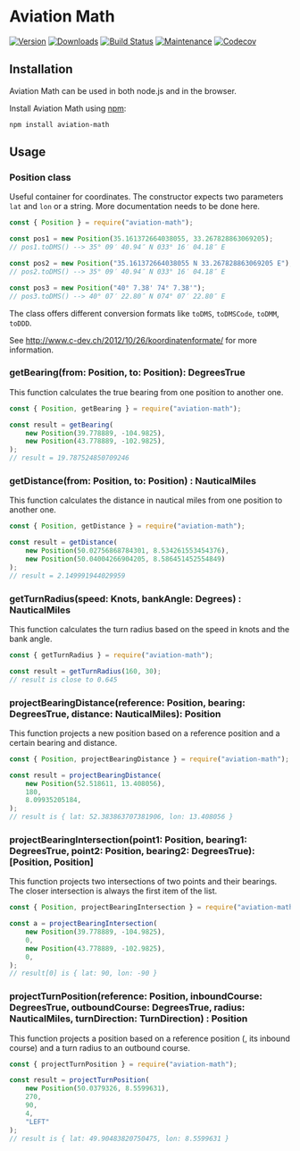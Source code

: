# Aviation Math

[![Version](https://img.shields.io/npm/v/aviation-math.svg)](https://www.npmjs.com/package/aviation-math)
[![Downloads](https://img.shields.io/npm/dm/aviation-math.svg)](https://www.npmjs.com/package/aviation-math)
[![Build Status](https://github.com/bjoernffm/aviation-math//workflows/Node.js%20CI/badge.svg)](https://github.com/bjoernffm/aviation-math//actions)
[![Maintenance](https://img.shields.io/maintenance/yes/2025.svg)](https://github.com/bjoernffm/aviation-math/graphs/commit-activity)
[![Codecov](https://codecov.io/gh/bjoernffm/aviation-math/branch/main/graph/badge.svg)](https://codecov.io/gh/bjoernffm/aviation-math)

## Installation

Aviation Math can be used in both node.js and in the browser.

Install Aviation Math using [npm](https://www.npmjs.com/package/aviation-math):

    npm install aviation-math

## Usage

### Position class

Useful container for coordinates. The constructor expects two parameters `lat` and `lon` or a string. More documentation needs to be done here.

``` javascript
const { Position } = require("aviation-math");

const pos1 = new Position(35.161372664038055, 33.267828863069205);
// pos1.toDMS() --> 35° 09′ 40.94″ N 033° 16′ 04.18″ E

const pos2 = new Position("35.161372664038055 N 33.267828863069205 E");
// pos2.toDMS() --> 35° 09′ 40.94″ N 033° 16′ 04.18″ E

const pos3 = new Position("40° 7.38' 74° 7.38'");
// pos3.toDMS() --> 40° 07′ 22.80″ N 074° 07′ 22.80″ E
```

The class offers different conversion formats like `toDMS`, `toDMSCode`,  `toDMM`,  `toDDD`. 

See http://www.c-dev.ch/2012/10/26/koordinatenformate/ for more information.

### getBearing(from: Position, to: Position): DegreesTrue

This function calculates the true bearing from one position to another one.

``` javascript
const { Position, getBearing } = require("aviation-math");

const result = getBearing(
    new Position(39.778889, -104.9825),
    new Position(43.778889, -102.9825),
);
// result = 19.787524850709246
```

### getDistance(from: Position, to: Position) : NauticalMiles

This function calculates the distance in nautical miles from one position to another one.

``` javascript
const { Position, getDistance } = require("aviation-math");

const result = getDistance(
    new Position(50.02756868784301, 8.534261553454376),
    new Position(50.04004266904205, 8.586451452554849)
);
// result = 2.149991944029959
```

### getTurnRadius(speed: Knots, bankAngle: Degrees) : NauticalMiles

This function calculates the turn radius based on the speed in knots and the bank angle.

``` javascript
const { getTurnRadius } = require("aviation-math");

const result = getTurnRadius(160, 30);
// result is close to 0.645
```

### projectBearingDistance(reference: Position, bearing: DegreesTrue, distance: NauticalMiles): Position

This function projects a new position based on a reference position and a certain bearing and distance.

``` javascript
const { Position, projectBearingDistance } = require("aviation-math");

const result = projectBearingDistance(
    new Position(52.518611, 13.408056),
    180,
    8.09935205184,
);
// result is { lat: 52.383863707381906, lon: 13.408056 }
```

### projectBearingIntersection(point1: Position, bearing1: DegreesTrue, point2: Position, bearing2: DegreesTrue): [Position, Position]

This function projects two intersections of two points and their bearings. The closer intersection is always the first item of the list.

``` javascript
const { Position, projectBearingIntersection } = require("aviation-math");

const a = projectBearingIntersection(
    new Position(39.778889, -104.9825),
    0,
    new Position(43.778889, -102.9825),
    0,
);
// result[0] is { lat: 90, lon: -90 }
```

### projectTurnPosition(reference: Position, inboundCourse: DegreesTrue, outboundCourse: DegreesTrue, radius: NauticalMiles, turnDirection: TurnDirection) : Position

This function projects a position based on a reference position (, its inbound course) and a turn radius to an outbound course.

``` javascript
const { projectTurnPosition } = require("aviation-math");

const result = projectTurnPosition(
    new Position(50.0379326, 8.5599631),
    270,
    90,
    4,
    "LEFT"
);
// result is { lat: 49.90483820750475, lon: 8.5599631 }
```
